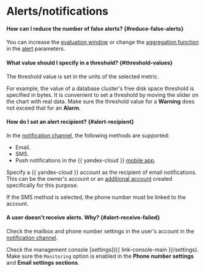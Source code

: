 # Alerts/notifications

#### How can I reduce the number of false alerts? {#reduce-false-alerts}

You can increase the [evaluation window](../concepts/alerting.md#evaluation-window) or change the [aggregation function](../concepts/alerting.md#aggregation) in the [alert](../concepts/alerting.md#alert) parameters.

#### What value should I specify in a threshold? {#threshold-values}

The threshold value is set in the units of the selected metric.

For example, the value of a database cluster's free disk space threshold is specified in bytes. It is convenient to set a threshold by moving the slider on the chart with real data. Make sure the threshold value for a **Warning** does not exceed that for an **Alarm**.


#### How do I set an alert recipient? {#alert-recipient}

In the [notification channel](../concepts/alerting.md#channel-parameters), the following methods are supported:
* Email.
* SMS.
* Push notifications in the {{ yandex-cloud }} [mobile app](../../overview/mobile-app/index.md).

Specify a {{ yandex-cloud }} account as the recipient of email notifications. This can be the owner's account or an [additional account](https://yandex.ru/support/id/authorization/lite.html) created specifically for this purpose.


If the SMS method is selected, the phone number must be linked to the account.



#### A user doesn't receive alerts. Why? {#alert-receive-failed}

Check the mailbox and phone number settings in the user's account in the [notification channel](../concepts/alerting.md#channel-parameters).

Check the management console [settings]({{ link-console-main }}/settings). Make sure the `Monitoring` option is enabled in the **Phone number settings** and **Email settings sections**.
